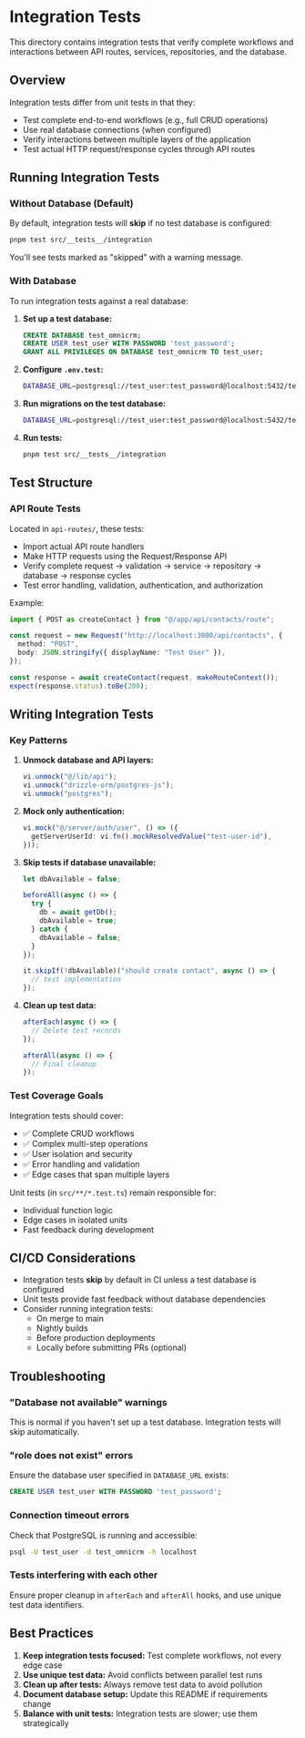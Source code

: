 # Integration Tests

This directory contains integration tests that verify complete workflows and interactions between API routes, services, repositories, and the database.

## Overview

Integration tests differ from unit tests in that they:

- Test complete end-to-end workflows (e.g., full CRUD operations)
- Use real database connections (when configured)
- Verify interactions between multiple layers of the application
- Test actual HTTP request/response cycles through API routes

## Running Integration Tests

### Without Database (Default)

By default, integration tests will **skip** if no test database is configured:

```bash
pnpm test src/__tests__/integration
```

You'll see tests marked as "skipped" with a warning message.

### With Database

To run integration tests against a real database:

1. **Set up a test database:**

   ```sql
   CREATE DATABASE test_omnicrm;
   CREATE USER test_user WITH PASSWORD 'test_password';
   GRANT ALL PRIVILEGES ON DATABASE test_omnicrm TO test_user;
   ```

2. **Configure `.env.test`:**

   ```bash
   DATABASE_URL=postgresql://test_user:test_password@localhost:5432/test_omnicrm
   ```

3. **Run migrations on the test database:**

   ```bash
   DATABASE_URL=postgresql://test_user:test_password@localhost:5432/test_omnicrm pnpm supabase db push
   ```

4. **Run tests:**

   ```bash
   pnpm test src/__tests__/integration
   ```

## Test Structure

### API Route Tests

Located in `api-routes/`, these tests:

- Import actual API route handlers
- Make HTTP requests using the Request/Response API
- Verify complete request → validation → service → repository → database → response cycles
- Test error handling, validation, authentication, and authorization

Example:

```typescript
import { POST as createContact } from "@/app/api/contacts/route";

const request = new Request("http://localhost:3000/api/contacts", {
  method: "POST",
  body: JSON.stringify({ displayName: "Test User" }),
});

const response = await createContact(request, makeRouteContext());
expect(response.status).toBe(200);
```

## Writing Integration Tests

### Key Patterns

1. **Unmock database and API layers:**

   ```typescript
   vi.unmock("@/lib/api");
   vi.unmock("drizzle-orm/postgres-js");
   vi.unmock("postgres");
   ```

2. **Mock only authentication:**

   ```typescript
   vi.mock("@/server/auth/user", () => ({
     getServerUserId: vi.fn().mockResolvedValue("test-user-id"),
   }));
   ```

3. **Skip tests if database unavailable:**

   ```typescript
   let dbAvailable = false;
   
   beforeAll(async () => {
     try {
       db = await getDb();
       dbAvailable = true;
     } catch {
       dbAvailable = false;
     }
   });
   
   it.skipIf(!dbAvailable)("should create contact", async () => {
     // test implementation
   });
   ```

4. **Clean up test data:**

   ```typescript
   afterEach(async () => {
     // Delete test records
   });
   
   afterAll(async () => {
     // Final cleanup
   });
   ```

### Test Coverage Goals

Integration tests should cover:

- ✅ Complete CRUD workflows
- ✅ Complex multi-step operations
- ✅ User isolation and security
- ✅ Error handling and validation
- ✅ Edge cases that span multiple layers

Unit tests (in `src/**/*.test.ts`) remain responsible for:

- Individual function logic
- Edge cases in isolated units
- Fast feedback during development

## CI/CD Considerations

- Integration tests **skip** by default in CI unless a test database is configured
- Unit tests provide fast feedback without database dependencies
- Consider running integration tests:
  - On merge to main
  - Nightly builds
  - Before production deployments
  - Locally before submitting PRs (optional)

## Troubleshooting

### "Database not available" warnings

This is normal if you haven't set up a test database. Integration tests will skip automatically.

### "role does not exist" errors

Ensure the database user specified in `DATABASE_URL` exists:

```sql
CREATE USER test_user WITH PASSWORD 'test_password';
```

### Connection timeout errors

Check that PostgreSQL is running and accessible:

```bash
psql -U test_user -d test_omnicrm -h localhost
```

### Tests interfering with each other

Ensure proper cleanup in `afterEach` and `afterAll` hooks, and use unique test data identifiers.

## Best Practices

1. **Keep integration tests focused:** Test complete workflows, not every edge case
2. **Use unique test data:** Avoid conflicts between parallel test runs
3. **Clean up after tests:** Always remove test data to avoid pollution
4. **Document database setup:** Update this README if requirements change
5. **Balance with unit tests:** Integration tests are slower; use them strategically
